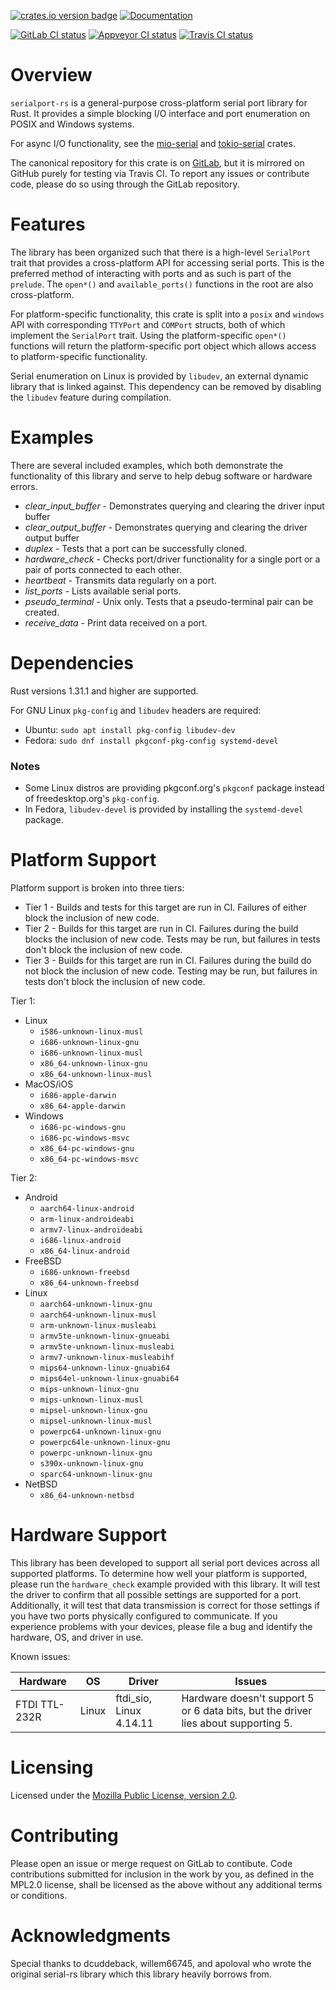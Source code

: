 [![crates.io version badge](https://img.shields.io/crates/v/serialport.svg)](https://crates.io/crates/serialport)
[![Documentation](https://docs.rs/serialport/badge.svg)](https://docs.rs/crate/serialport)


[![GitLab CI status](https://gitlab.com/susurrus/serialport-rs/badges/master/build.svg)](https://gitlab.com/susurrus/serialport-rs/pipelines)
[![Appveyor CI status](https://ci.appveyor.com/api/projects/status/gitlab/Susurrus/serialport-rs?svg=true&branch=master)](https://ci.appveyor.com/project/Susurrus/serialport-rs)
[![Travis CI status](https://travis-ci.org/Susurrus/serialport-rs.svg?branch=master)](https://travis-ci.org/Susurrus/serialport-rs)

Overview
========

`serialport-rs` is a general-purpose cross-platform serial port library for Rust. It provides a
simple blocking I/O interface and port enumeration on POSIX and Windows systems.

For async I/O functionality, see the [mio-serial](https://github.com/berkowski/mio-serial) and
[tokio-serial](https://github.com/berkowski/tokio-serial) crates.

The canonical repository for this crate is on [GitLab](https://gitlab.com/susurrus/serialport-rs),
but it is mirrored on GitHub purely for testing via Travis CI. To report any issues or contribute
code, please do so using through the GitLab repository.

Features
========

The library has been organized such that there is a high-level `SerialPort` trait that provides
a cross-platform API for accessing serial ports. This is the preferred method of interacting
with ports and as such is part of the `prelude`. The `open*()` and `available_ports()` functions
in the root are also cross-platform.

For platform-specific functionality, this crate is split into a `posix` and `windows` API with
corresponding `TTYPort` and `COMPort` structs, both of which implement the `SerialPort` trait. Using
the platform-specific `open*()` functions will return the platform-specific port object which
allows access to platform-specific functionality.

Serial enumeration on Linux is provided by `libudev`, an external dynamic library that
is linked against. This dependency can be removed by disabling the `libudev` feature
during compilation.

Examples
========

There are several included examples, which both demonstrate the functionality of this library and
serve to help debug software or hardware errors.

 * *clear_input_buffer* - Demonstrates querying and clearing the driver input buffer
 * *clear_output_buffer* - Demonstrates querying and clearing the driver output buffer
 * *duplex* - Tests that a port can be successfully cloned.
 * *hardware\_check* - Checks port/driver functionality for a single port or a pair of ports connected
   to each other.
 * *heartbeat* - Transmits data regularly on a port.
 * *list_ports* - Lists available serial ports.
 * *pseudo_terminal* - Unix only. Tests that a pseudo-terminal pair can be created.
 * *receive_data* - Print data received on a port.

Dependencies
============

Rust versions 1.31.1 and higher are supported.

For GNU Linux `pkg-config` and `libudev` headers are required:

*  Ubuntu: `sudo apt install pkg-config libudev-dev`
*  Fedora: `sudo dnf install pkgconf-pkg-config systemd-devel`

### Notes 
*  Some Linux distros are providing pkgconf.org's `pkgconf` package instead of freedesktop.org's `pkg-config`.
*  In Fedora, `libudev-devel` is provided by installing the `systemd-devel` package.


Platform Support
================

Platform support is broken into three tiers:

 * Tier 1 - Builds and tests for this target are run in CI. Failures of either block the inclusion of new code.
 * Tier 2 - Builds for this target are run in CI. Failures during the build blocks the inclusion of new code. Tests may be run, but failures in tests don't block the inclusion of new code.
 * Tier 3 - Builds for this target are run in CI. Failures during the build do not block the inclusion of new code. Testing may be run, but failures in tests don't block the inclusion of new code.


Tier 1:

 * Linux
   * `i586-unknown-linux-musl`
   * `i686-unknown-linux-gnu`
   * `i686-unknown-linux-musl`
   * `x86_64-unknown-linux-gnu`
   * `x86_64-unknown-linux-musl`
 * MacOS/iOS
   * `i686-apple-darwin`
   * `x86_64-apple-darwin`
 * Windows
   * `i686-pc-windows-gnu`
   * `i686-pc-windows-msvc`
   * `x86_64-pc-windows-gnu`
   * `x86_64-pc-windows-msvc`

Tier 2:

 * Android
   * `aarch64-linux-android`
   * `arm-linux-androideabi`
   * `armv7-linux-androideabi`
   * `i686-linux-android`
   * `x86_64-linux-android`
 * FreeBSD
   * `i686-unknown-freebsd`
   * `x86_64-unknown-freebsd`
 * Linux
   * `aarch64-unknown-linux-gnu`
   * `aarch64-unknown-linux-musl`
   * `arm-unknown-linux-musleabi`
   * `armv5te-unknown-linux-gnueabi`
   * `armv5te-unknown-linux-musleabi`
   * `armv7-unknown-linux-musleabihf`
   * `mips64-unknown-linux-gnuabi64`
   * `mips64el-unknown-linux-gnuabi64`
   * `mips-unknown-linux-gnu`
   * `mips-unknown-linux-musl`
   * `mipsel-unknown-linux-gnu`
   * `mipsel-unknown-linux-musl`
   * `powerpc64-unknown-linux-gnu`
   * `powerpc64le-unknown-linux-gnu`
   * `powerpc-unknown-linux-gnu`
   * `s390x-unknown-linux-gnu`
   * `sparc64-unknown-linux-gnu`
 * NetBSD
   * `x86_64-unknown-netbsd`

Hardware Support
================

This library has been developed to support all serial port devices across all
supported platforms. To determine how well your platform is supported, please
run the `hardware_check` example provided with this library. It will test the
driver to confirm that all possible settings are supported for a port.
Additionally, it will test that data transmission is correct for those settings
if you have two ports physically configured to communicate. If you experience
problems with your devices, please file a bug and identify the hardware, OS,
and driver in use.

Known issues:

|    Hardware   |   OS  |        Driver           |                                      Issues                                        |
| ------------- | ----- | ----------------------- | ---------------------------------------------------------------------------------- |
| FTDI TTL-232R | Linux | ftdi_sio, Linux 4.14.11 | Hardware doesn't support 5 or 6 data bits, but the driver lies about supporting 5. |

Licensing
=========

Licensed under the [Mozilla Public License, version 2.0](https://www.mozilla.org/en-US/MPL/2.0/).


Contributing
============

Please open an issue or merge request on GitLab to contibute. Code contributions submitted for
inclusion in the work by you, as defined in the MPL2.0 license, shall be licensed as the above
without any additional terms or conditions.

Acknowledgments
===============

Special thanks to dcuddeback, willem66745, and apoloval who wrote the original serial-rs library
which this library heavily borrows from.
